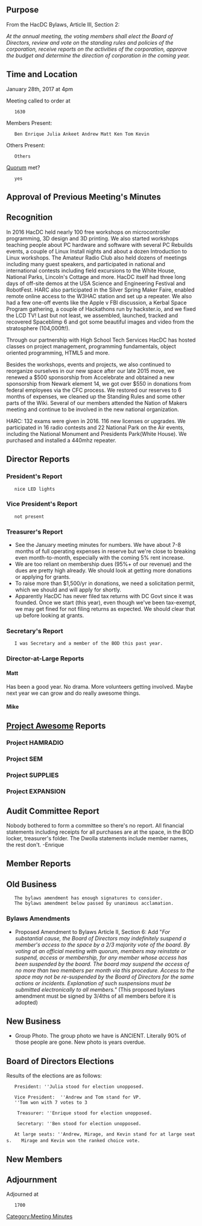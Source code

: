 ## Purpose

From the HacDC Bylaws, Article III, Section 2:


*At the annual meeting, the voting members shall elect the Board of
Directors, review and vote on the standing rules and policies of the
corporation, receive reports on the activities of the corporation,
approve the budget and determine the direction of corporation in the
coming year.*

## Time and Location

January 28th, 2017 at 4pm

Meeting called to order at

`   1630`

Members Present:

`   Ben Enrique Julia Ankeet Andrew Matt Ken Tom Kevin`

Others Present:

`   Others`

[Quorum](Quorum "wikilink") met?

`   yes`

## Approval of Previous Meeting's Minutes

## Recognition

In 2016 HacDC held nearly 100 free workshops on microcontroller
programming, 3D design and 3D printing. We also started workshops
teaching people about PC hardware and software with several PC Rebuilds
events, a couple of Linux Install nights and about a dozen Introduction
to Linux workshops. The Amateur Radio Club also held dozens of meetings
including many guest speakers, and participated in national and
international contests including field excursions to the White House,
National Parks, Lincoln's Cottage and more. HacDC itself had three long
days of off-site demos at the USA Science and Engineering Festival and
RobotFest. HARC also participated in the Silver Spring Maker Faire,
enabled remote online access to the W3HAC station and set up a repeater.
We also had a few one-off events like the Apple v FBI discussion, a
Kerbal Space Program gathering, a couple of Hackathons run by
hackster.io, and we fixed the LCD TV! Last but not least, we assembled,
launched, tracked and recovered Spaceblimp 6 and got some beautiful
images and video from the stratosphere (104,000ft!).

Through our partnership with High School Tech Services HacDC has hosted
classes on project management, programming fundamentals, object oriented
programming, HTML5 and more.

Besides the workshops, events and projects, we also continued to
reorganize ourselves in our new space after our late 2015 move, we
renewed a \$500 sponsorship from Accelebrate and obtained a new
sponsorship from Newark element 14, we got over \$550 in donations from
federal employees via the CFC process. We restored our reserves to 6
months of expenses, we cleaned up the Standing Rules and some other
parts of the Wiki. Several of our members attended the Nation of Makers
meeting and continue to be involved in the new national organization.

HARC: 132 exams were given in 2016. 116 new licenses or upgrades. We
participated in 16 radio contests and 22 National Park on the Air
events, including the National Monument and Presidents Park(White
House). We purchased and installed a 440mhz repeater.

## Director Reports

### President's Report

`   nice LED lights`

### Vice President's Report

`   not present`

### Treasurer's Report

- See the January meeting minutes for numbers. We have about 7-8 months
  of full operating expenses in reserve but we're close to breaking even
  month-to-month, especially with the coming 5% rent increase.
- We are too reliant on membership dues (95%+ of our revenue) and the
  dues are pretty high already. We should look at getting more donations
  or applying for grants.
- To raise more than \$1,500/yr in donations, we need a solicitation
  permit, which we should and will apply for shortly.
- Apparently HacDC has never filed tax returns with DC Govt since it was
  founded. Once we start (this year), even though we've been tax-exempt,
  we may get fined for not filing returns as expected. We should clear
  that up before looking at grants.

### Secretary's Report

`   I was Secretary and a member of the BOD this past year.`

### Director-at-Large Reports

#### Matt

Has been a good year. No drama. More volunteers getting involved. Maybe
next year we can grow and do really awesome things.

#### Mike

## [Project Awesome](:Category:Project_Awesome "wikilink") Reports

### Project HAMRADIO

### Project SEM

### Project SUPPLIES

### Project EXPANSION

## Audit Committee Report

Nobody bothered to form a committee so there's no report. All financial
statements including receipts for all purchases are at the space, in the
BOD locker, treasurer's folder. The Dwolla statements include member
names, the rest don't. -Enrique

## Member Reports

## Old Business

`   The bylaws amendment has enough signatures to consider.`
`   The bylaws amendment below passed by unanimous acclamation.`

### Bylaws Amendments

- Proposed Amendment to Bylaws Article II, Section 6: Add "*For
  substantial cause, the Board of Directors may indefinitely suspend a
  member's access to the space by a 2/3 majority vote of the board. By
  voting at an official meeting with quorum, members may reinstate or
  suspend, access or membership, for any member whose access has been
  suspended by the board. The board may suspend the access of no more
  than two members per month via this procedure. Access to the space may
  not be re-suspended by the Board of Directors for the same actions or
  incidents. Explanation of such suspensions must be submitted
  electronically to all members."* (This proposed bylaws amendment must
  be signed by 3/4ths of all members before it is adopted)

## New Business

- Group Photo. The group photo we have is ANCIENT. Literally 90% of
  those people are gone. New photo is years overdue.

## Board of Directors Elections

Results of the elections are as follows:

`   President: ''Julia stood for election unopposed.`

`   Vice President:  ''Andrew and Tom stand for VP.`
`   ''Tom won with 7 votes to 3`

`    Treasurer: ''Enrique stood for election unopposed.`

`    Secretary: ''Ben stood for election unopposed.`

`   At large seats: ''Andrew, Mirage, and Kevin stand for at large seats.`
`   Mirage and Kevin won the ranked choice vote.`

## New Members

## Adjournment

Adjourned at

`   1700`

[Category:Meeting Minutes](Category:Meeting_Minutes "wikilink")